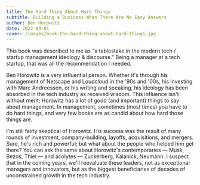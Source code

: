 ```yaml
---
title: The Hard Thing About Hard Things
subtitle: Building a Business When There Are No Easy Answers
author: Ben Horowitz
date: 2022-09-01
cover: /images/book-the-hard-thing-about-hard-things.jpg
---
```


This book was described to me as "a tablestake in the modern tech / startup management ideology & discourse." Being a manager at a tech startup, that was all the recommendation I needed.

Ben Horowitz is a very influential person. Whether it's through his management of Netscape and Loudcloud in the '90s and '00s, his investing with Marc Andreessen, or his writing and speaking, his ideology has been absorbed in the tech industry as received wisdom. This influence isn't without merit; Horowitz has a lot of good (and important) things to say about management. In management, sometimes (most times) you have to do hard things, and very few books are as candid about how hard those things are.

I'm still fairly skeptical of Horowitz. His success was the result of many rounds of investment, company-building, layoffs, acquisitions, and mergers. Sure, he's rich and powerful; but what about the people who helped him get there? You can ask the same about Horowitz's contemporaries — Musk, Bezos, Thiel — and acolytes — Zuckerberg, Kalanick, Neumann. I suspect that in the coming years, we'll reevaluate these leaders, not as exceptional managers and innovators, but as the biggest beneficiaries of decades of unconstrained growth in the tech industry.